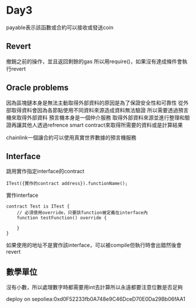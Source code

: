 # Day3
payable表示該函數或合約可以接收或發送coin

## Revert
撤銷之前的操作，並且返回剩餘的gas
所以用require()，如果沒有達成條件會執行revert

## Oracle problems
因為區塊鏈本身是無法主動取得外部資料的原因是為了保證安全性和可靠性
從外部取得資料會因為各節點使用不同資料來源造成資料無法驗證
所以需要透過預言機來取得外部資料
預言機本身是一個仲介服務
取得外部資料來源並進行整理和驗證再讓其他人透過refrence smart contract來取得所需要的資料或是計算結果

chainlink一個讓合約可以使用真實世界數據的預言機服務

## Interface
跳用實作指定interface的contract
```
ITest({實作的contract address}).functionName();
```

實作interface
```
contract Test is ITest {
    // 必須使用override，只要該function被定義在interface內
    function testFunction() override {

    }
}
```

如果使用的地址不是實作該interface，可以被compile但執行時會出錯然後會revert

## 數學單位
沒有小數，所以處理數字時都需要用int去計算所以永遠都要注意位數是否足夠

deploy on sepoliea:0xd0F52233fb0A748e9C46DceD70E0Da29Bb06fAA1